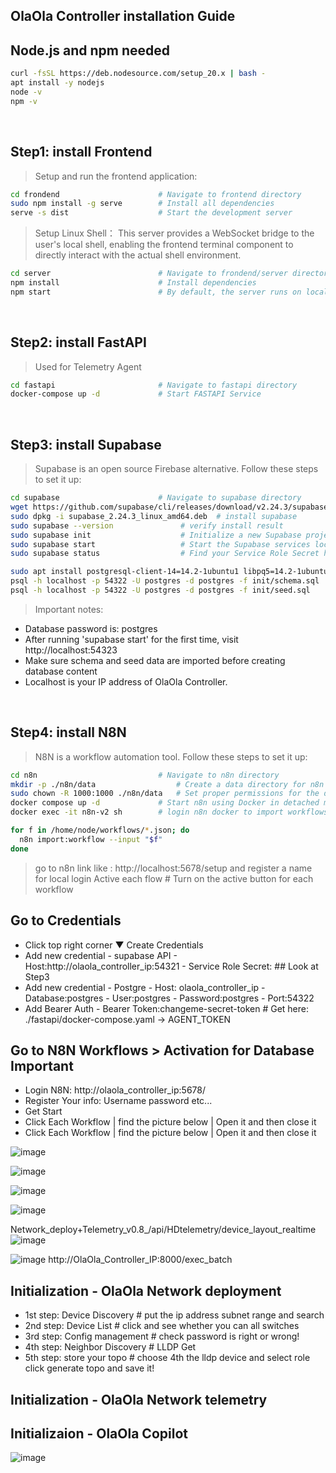 ## OlaOla Controller installation Guide

## Node.js and npm needed
```bash
curl -fsSL https://deb.nodesource.com/setup_20.x | bash -
apt install -y nodejs
node -v  
npm -v
```
<br>

## Step1: install Frontend 
> Setup and run the frontend application:

```bash
cd frondend                      # Navigate to frontend directory
sudo npm install -g serve        # Install all dependencies
serve -s dist                    # Start the development server
```

> Setup Linux Shell： This server provides a WebSocket bridge to the user's local shell, enabling the frontend terminal component to directly interact with the actual shell environment.

```bash
cd server                        # Navigate to frondend/server directory
npm install                      # Install dependencies
npm start                        # By default, the server runs on localhost:3001. The frontend terminal will automatically connect via WebSocket.
```
<br>

## Step2: install FastAPI 
>Used for Telemetry Agent

```bash
cd fastapi                       # Navigate to fastapi directory
docker-compose up -d             # Start FASTAPI Service
```
<br>

## Step3: install Supabase 
> Supabase is an open source Firebase alternative. Follow these steps to set it up:

```bash
cd supabase                      # Navigate to supabase directory
wget https://github.com/supabase/cli/releases/download/v2.24.3/supabase_2.24.3_linux_amd64.deb   # download .deb 
sudo dpkg -i supabase_2.24.3_linux_amd64.deb  # install supabase
sudo supabase --version               # verify install result
sudo supabase init                    # Initialize a new Supabase project
sudo supabase start                   # Start the Supabase services locally
sudo supabase status                  # Find your Service Role Secret here

sudo apt install postgresql-client-14=14.2-1ubuntu1 libpq5=14.2-1ubuntu1   # Install psql client pls check available version 1st 'apt list -a postgresql-client-14'
psql -h localhost -p 54322 -U postgres -d postgres -f init/schema.sql   # Import database schema
psql -h localhost -p 54322 -U postgres -d postgres -f init/seed.sql     # Import initial data
```

> Important notes:
- Database password is: postgres
- After running 'supabase start' for the first time, visit http://localhost:54323 
- Make sure schema and seed data are imported before creating database content
- Localhost is your IP address of OlaOla Controller.
<br>

## Step4: install N8N
> N8N is a workflow automation tool. Follow these steps to set it up:

```bash
cd n8n                           # Navigate to n8n directory
mkdir -p ./n8n/data                  # Create a data directory for n8n
sudo chown -R 1000:1000 ./n8n/data   # Set proper permissions for the data directory
docker compose up -d             # Start n8n using Docker in detached mode
docker exec -it n8n-v2 sh        # login n8n docker to import workflows
```

```bash
for f in /home/node/workflows/*.json; do
  n8n import:workflow --input "$f"
done
```

> go to n8n link like : http://localhost:5678/setup and register a name for local login
> Active each flow   # Turn on the active button for each workflow

## Go to Credentials 
- Click top right corner ▼ Create Credentials 
- Add new credential - supabase API 
        - Host:http://olaola_controller_ip:54321 
        - Service Role Secret: ## Look at Step3
- Add new credential - Postgre
        - Host: olaola_controller_ip
        - Database:postgres
        - User:postgres
        - Password:postgres
        - Port:54322
- Add Bearer Auth
        - Bearer Token:changeme-secret-token          # Get here: ./fastapi/docker-compose.yaml -> AGENT_TOKEN

## Go to N8N Workflows > Activation for Database **Important**
- Login N8N: http://olaola_controller_ip:5678/
- Register Your info: Username password etc...
- Get Start
- Click Each Workflow | find the picture below | Open it and then close it
- Click Each Workflow | find the picture below | Open it and then close it
  
![image](https://github.com/user-attachments/assets/f35ce91e-0d33-4441-b1b7-d6f02a9a491a)

![image](https://github.com/user-attachments/assets/5286dab4-4d81-4c69-985b-80d567594646)

![image](https://github.com/user-attachments/assets/2ec37e3d-babb-4049-99f3-bf2138a5ff07)

![image](https://github.com/user-attachments/assets/02b53851-3473-4ad4-b7cb-d2d5b79d7dd9)


Network_deploy+Telemetry_v0.8_/api/HDtelemetry/device_layout_realtime 
![image](https://github.com/user-attachments/assets/9981d6b1-a5cc-4b7f-af8b-9cb8cee6d34a)

![image](https://github.com/user-attachments/assets/c8ca23f6-6b28-4352-8a54-ee2e9fd58561)
http://OlaOla_Controller_IP:8000/exec_batch


## Initialization - OlaOla Network deployment
- 1st step: Device Discovery # put the ip address subnet range and search
- 2nd step: Device List # click and see whether you can all switches
- 3rd step: Config management # check password is right or wrong!
- 4th step: Neighbor Discovery # LLDP Get
- 5th step: store your topo # choose 4th the lldp device and select role click generate topo and save it!
  
## Initialization - OlaOla Network telemetry



## Initializaion - OlaOla Copilot

![image](https://github.com/user-attachments/assets/22df75da-755c-4f25-a3ef-27d483161853)


